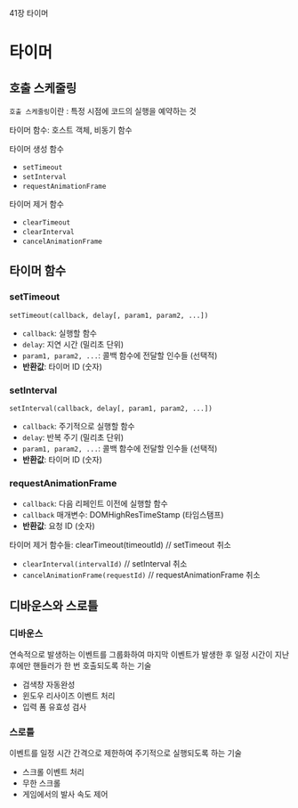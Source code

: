 41장 타이머

# 타이머

## 호출 스케줄링

`호출 스케줄링`이란 : 특정 시점에 코드의 실행을 예약하는 것

타이머 함수: 호스트 객체, 비동기 함수

타이머 생성 함수

- `setTimeout`
- `setInterval`
- `requestAnimationFrame`

타이머 제거 함수

- `clearTimeout`
- `clearInterval`
- `cancelAnimationFrame`

## 타이머 함수

### setTimeout

`setTimeout(callback, delay[, param1, param2, ...])`

- `callback`: 실행할 함수
- `delay`: 지연 시간 (밀리초 단위)
- `param1, param2, ...`: 콜백 함수에 전달할 인수들 (선택적)
- **반환값**: 타이머 ID (숫자)

### setInterval

`setInterval(callback, delay[, param1, param2, ...])`

- `callback`: 주기적으로 실행할 함수
- `delay`: 반복 주기 (밀리초 단위)
- `param1, param2, ...`: 콜백 함수에 전달할 인수들 (선택적)
- **반환값**: 타이머 ID (숫자)

### requestAnimationFrame

- `callback`: 다음 리페인트 이전에 실행할 함수
- `callback` 매개변수: DOMHighResTimeStamp (타임스탬프)
- **반환값**: 요청 ID (숫자)

타이머 제거 함수들:
clearTimeout(timeoutId) // setTimeout 취소

- `clearInterval(intervalId)` // setInterval 취소
- `cancelAnimationFrame(requestId)` // requestAnimationFrame 취소

## 디바운스와 스로틀

### 디바운스

연속적으로 발생하는 이벤트를 그룹화하여 마지막 이벤트가 발생한 후 일정 시간이 지난 후에만 핸들러가 한 번 호출되도록 하는 기술

- 검색창 자동완성
- 윈도우 리사이즈 이벤트 처리
- 입력 폼 유효성 검사

### 스로틀

이벤트를 일정 시간 간격으로 제한하여 주기적으로 실행되도록 하는 기술

- 스크롤 이벤트 처리
- 무한 스크롤
- 게임에서의 발사 속도 제어
